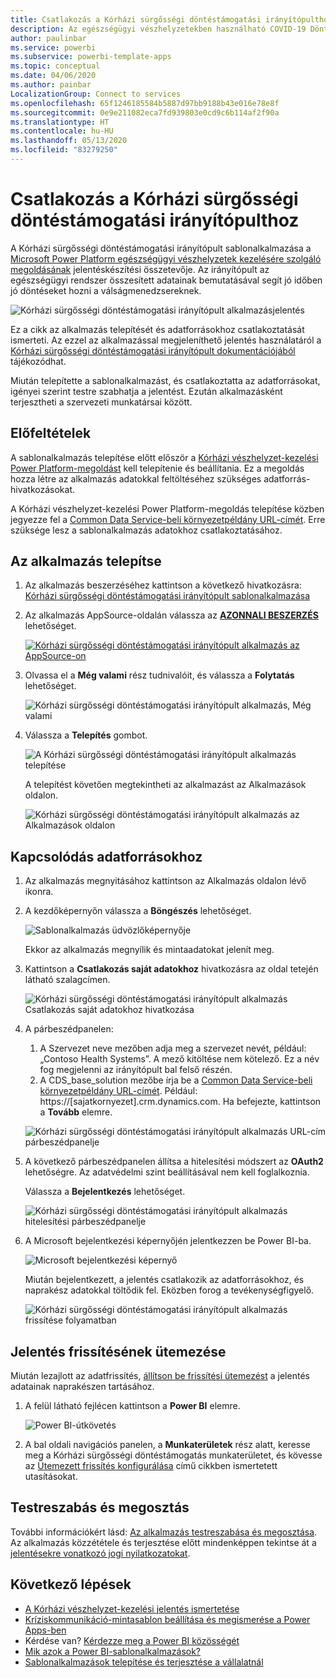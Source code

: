 ```yaml
---
title: Csatlakozás a Kórházi sürgősségi döntéstámogatási irányítópulthoz
description: Az egészségügyi vészhelyzetekben használható COVID-19 Döntéstámogatási irányítópult beszerzése, telepítése és csatlakozás az adatokhoz
author: paulinbar
ms.service: powerbi
ms.subservice: powerbi-template-apps
ms.topic: conceptual
ms.date: 04/06/2020
ms.author: painbar
LocalizationGroup: Connect to services
ms.openlocfilehash: 65f1246185584b5887d97bb9188b43e016e78e8f
ms.sourcegitcommit: 0e9e211082eca7fd939803e0cd9c6b114af2f90a
ms.translationtype: HT
ms.contentlocale: hu-HU
ms.lasthandoff: 05/13/2020
ms.locfileid: "83279250"
---
```

# <a name="connect-to-the-hospital-emergency-response-decision-support-dashboard"></a>Csatlakozás a Kórházi sürgősségi döntéstámogatási irányítópulthoz
A Kórházi sürgősségi döntéstámogatási irányítópult sablonalkalmazása a [Microsoft Power Platform egészségügyi vészhelyzetek kezelésére szolgáló megoldásának](https://powerapps.microsoft.com/blog/emergency-response-solution-a-microsoft-power-platform-solution-for-healthcare-emergency-response/) jelentéskészítési összetevője. Az irányítópult az egészségügyi rendszer összesített adatainak bemutatásával segít jó időben jó döntéseket hozni a válságmenedzsereknek.

![Kórházi sürgősségi döntéstámogatási irányítópult alkalmazásjelentés](media/service-connect-to-health-emergency-response/service-health-emergency-response-app-report.png)

Ez a cikk az alkalmazás telepítését és adatforrásokhoz csatlakoztatását ismerteti. Az ezzel az alkalmazással megjeleníthető jelentés használatáról a [Kórházi sürgősségi döntéstámogatási irányítópult dokumentációjából](https://docs.microsoft.com/powerapps/sample-apps/emergency-response/deploy-configure#view-the-power-bi-dashboard) tájékozódhat.

Miután telepítette a sablonalkalmazást, és csatlakoztatta az adatforrásokat, igényei szerint testre szabhatja a jelentést. Ezután alkalmazásként terjesztheti a szervezeti munkatársai között.

## <a name="prerequisites"></a>Előfeltételek

A sablonalkalmazás telepítése előtt először a [Kórházi vészhelyzet-kezelési Power Platform-megoldást](https://docs.microsoft.com/powerapps/sample-apps/emergency-response/deploy-configure) kell telepítenie és beállítania. Ez a megoldás hozza létre az alkalmazás adatokkal feltöltéséhez szükséges adatforrás-hivatkozásokat.

A Kórházi vészhelyzet-kezelési Power Platform-megoldás telepítése közben jegyezze fel a [Common Data Service-beli környezetpéldány URL-címét](https://docs.microsoft.com/powerapps/sample-apps/emergency-response/deploy-configure#publish-the-power-bi-dashboard). Erre szüksége lesz a sablonalkalmazás adatokhoz csatlakoztatásához.

## <a name="install-the-app"></a>Az alkalmazás telepítse

1. Az alkalmazás beszerzéséhez kattintson a következő hivatkozásra: [Kórházi sürgősségi döntéstámogatási irányítópult sablonalkalmazása](https://appsource.microsoft.com/en-us/product/power-bi/pbi-contentpacks.powerapps_healthcare)

1. Az alkalmazás AppSource-oldalán válassza az [**AZONNALI BESZERZÉS**](https://appsource.microsoft.com/en-us/product/power-bi/pbi-contentpacks.powerapps_healthcare) lehetőséget.

    [![Kórházi sürgősségi döntéstámogatási irányítópult alkalmazás az AppSource-on](media/service-connect-to-health-emergency-response/service-health-emergency-response-app-appsource-get-it-now.png)](https://appsource.microsoft.com/en-us/product/power-bi/pbi-contentpacks.powerapps_healthcare)

1. Olvassa el a **Még valami** rész tudnivalóit, és válassza a **Folytatás** lehetőséget.

    ![Kórházi sürgősségi döntéstámogatási irányítópult alkalmazás, Még valami](media/service-connect-to-health-emergency-response/service-health-emergency-response-1-more-thing.png)

1. Válassza a **Telepítés** gombot. 

    ![A Kórházi sürgősségi döntéstámogatási irányítópult alkalmazás telepítése](media/service-connect-to-health-emergency-response/service-health-emergency-response-select-install.png)

    A telepítést követően megtekintheti az alkalmazást az Alkalmazások oldalon.

   ![Kórházi sürgősségi döntéstámogatási irányítópult alkalmazás az Alkalmazások oldalon](media/service-connect-to-health-emergency-response/service-health-emergency-response-app-apps-page-icon.png)

## <a name="connect-to-data-sources"></a>Kapcsolódás adatforrásokhoz

1. Az alkalmazás megnyitásához kattintson az Alkalmazás oldalon lévő ikonra.

1. A kezdőképernyőn válassza a **Böngészés** lehetőséget.

   ![Sablonalkalmazás üdvözlőképernyője](media/service-connect-to-health-emergency-response/service-health-emergency-response-app-splash-screen.png)

   Ekkor az alkalmazás megnyílik és mintaadatokat jelenít meg.

1. Kattintson a **Csatlakozás saját adatokhoz** hivatkozásra az oldal tetején látható szalagcímen.

   ![Kórházi sürgősségi döntéstámogatási irányítópult alkalmazás Csatlakozás saját adatokhoz hivatkozása](media/service-connect-to-health-emergency-response/service-health-emergency-response-app-connect-data.png)

1. A párbeszédpanelen:
   1. A Szervezet neve mezőben adja meg a szervezet nevét, például: „Contoso Health Systems”. A mező kitöltése nem kötelező. Ez a név fog megjelenni az irányítópult bal felső részén.
   1. A CDS_base_solution mezőbe írja be a [Common Data Service-beli környezetpéldány URL-címét](https://docs.microsoft.com/powerapps/sample-apps/emergency-response/deploy-configure#publish-the-power-bi-dashboard). Például: https://[sajatkornyezet].crm.dynamics.com. Ha befejezte, kattintson a **Tovább** elemre.

   ![Kórházi sürgősségi döntéstámogatási irányítópult alkalmazás URL-cím párbeszédpanelje](media/service-connect-to-health-emergency-response/service-health-emergency-response-app-url-dialog.png)

1. A következő párbeszédpanelen állítsa a hitelesítési módszert az **OAuth2** lehetőségre. Az adatvédelmi szint beállításával nem kell foglalkoznia.

   Válassza a **Bejelentkezés** lehetőséget.

   ![Kórházi sürgősségi döntéstámogatási irányítópult alkalmazás hitelesítési párbeszédpanelje](media/service-connect-to-health-emergency-response/service-health-emergency-response-app-authentication-dialog.png)

1. A Microsoft bejelentkezési képernyőjén jelentkezzen be Power BI-ba.

   ![Microsoft bejelentkezési képernyő](media/service-connect-to-health-emergency-response/service-health-emergency-response-app-microsoft-login.png)

   Miután bejelentkezett, a jelentés csatlakozik az adatforrásokhoz, és naprakész adatokkal töltődik fel. Eközben forog a tevékenységfigyelő.

   ![Kórházi sürgősségi döntéstámogatási irányítópult alkalmazás frissítése folyamatban](media/service-connect-to-health-emergency-response/service-health-emergency-response-app-refresh-monitor.png)

## <a name="schedule-report-refresh"></a>Jelentés frissítésének ütemezése

Miután lezajlott az adatfrissítés, [állítson be frissítési ütemezést](../connect-data/refresh-scheduled-refresh.md) a jelentés adatainak naprakészen tartásához.

1. A felül látható fejlécen kattintson a **Power BI** elemre.

   ![Power BI-útkövetés](media/service-connect-to-health-emergency-response/service-health-emergency-response-app-powerbi-breadcrumb.png)

1. A bal oldali navigációs panelen, a **Munkaterületek** rész alatt, keresse meg a Kórházi sürgősségi döntéstámogatás munkaterületet, és kövesse az [Ütemezett frissítés konfigurálása](../connect-data/refresh-scheduled-refresh.md) című cikkben ismertetett utasításokat.

## <a name="customize-and-share"></a>Testreszabás és megosztás

További információkért lásd: [Az alkalmazás testreszabása és megosztása](../connect-data/service-template-apps-install-distribute.md#customize-and-share-the-app). Az alkalmazás közzététele és terjesztése előtt mindenképpen tekintse át a [jelentésekre vonatkozó jogi nyilatkozatokat](../create-reports/sample-covid-19-us.md#disclaimers).

## <a name="next-steps"></a>Következő lépések
* [A Kórházi vészhelyzet-kezelési jelentés ismertetése](https://docs.microsoft.com/powerapps/sample-apps/emergency-response/deploy-configure#view-the-power-bi-dashboard)
* [Kríziskommunikáció-mintasablon beállítása és megismerése a Power Apps-ben](https://docs.microsoft.com/powerapps/maker/canvas-apps/sample-crisis-communication-app)
* Kérdése van? [Kérdezze meg a Power BI közösségét](https://community.powerbi.com/)
* [Mik azok a Power BI-sablonalkalmazások?](../connect-data/service-template-apps-overview.md)
* [Sablonalkalmazások telepítése és terjesztése a vállalatnál](../connect-data/service-template-apps-install-distribute.md)
